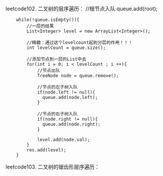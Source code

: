 leetcode102. 二叉树的层序遍历：
        //根节点入队
        queue.add(root);
        
        while(!queue.isEmpty()){
            //一层的结果
            List<Integer> level = new ArrayList<Integer>();

            //精髓：通过这个levelcount起到分层的作用！！！
            int levelCount = queue.size();
            
            //添加节点到一层的List中去
            for(int i = 0; i < levelCount ; i ++){
                //节点出队
                TreeNode node = queue.remove();

                //节点的左子树入队
                if(node.left != null){
                  queue.add(node.left);   
                }

                //节点的右子树入队   
                if(node.right != null){
                  queue.add(node.right);   
                }  
                
                level.add(node.val);
            }
            res.add(level);
        }

leetcode103. 二叉树的锯齿形层序遍历：
